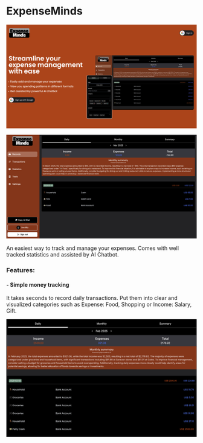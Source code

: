 # ExpenseMinds

![ExpenseMinds Image](./src/assets/em-landing.png)

![ExpenseMinds View](./src/assets/landing-full.png)

An easiest way to track and manage your expenses. Comes with well tracked statistics and assisted by AI Chatbot.

### Features:

#### - Simple money tracking

It takes seconds to record daily transactions. Put them into clear and visualized categories such as Expense: Food, Shopping or Income: Salary, Gift.

<img src="./src/assets/transactions.png" width="750">
